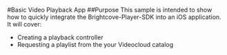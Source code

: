 #Basic Video Playback App 
##Purpose
This sample is intended to show how to quickly integrate the Brightcove-Player-SDK into an iOS application.  It will cover:

* Creating a playback controller  
* Requesting a playlist from the your Videocloud catalog